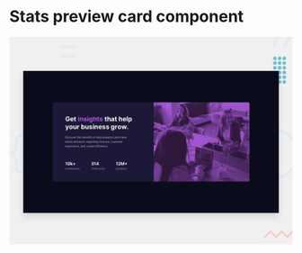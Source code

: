 # Stats preview card component

![Design preview for the Stats preview card component coding challenge](./design/desktop-preview.jpg)


